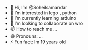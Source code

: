 - 👋 Hi, I’m @Soheilsamandar
- 👀 I’m interested in lego , python 
- 🌱 I’m currently learning arduino 
- 💞️ I’m looking to collaborate on wro 
- 📫 How to reach me ...
- 😄 Pronouns: ...
- ⚡ Fun fact: Im 19 years old
<!---
Soheilsamandar/Soheilsamandar is a ✨ special ✨ repository because its `README.md` (this file) appears on your GitHub profile.
You can click the Preview link to take a look at your changes.
--->
